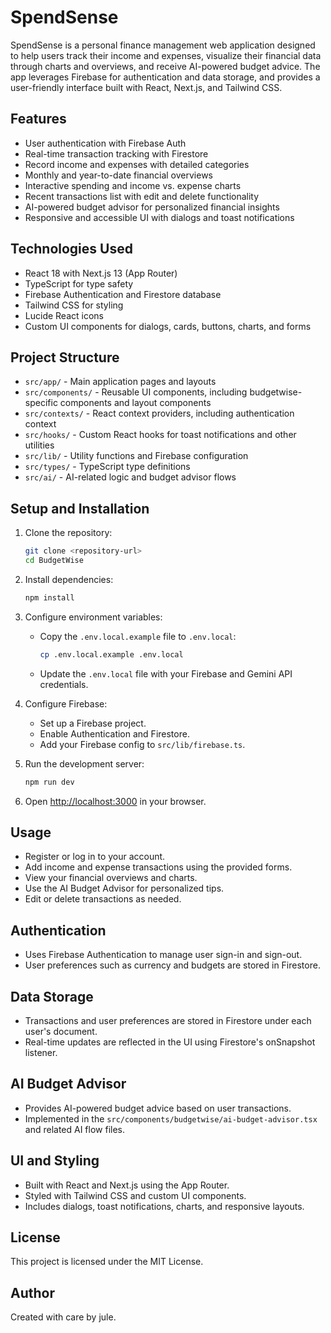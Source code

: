 # SpendSense

SpendSense is a personal finance management web application designed to help users track their income and expenses, visualize their financial data through charts and overviews, and receive AI-powered budget advice. The app leverages Firebase for authentication and data storage, and provides a user-friendly interface built with React, Next.js, and Tailwind CSS.

## Features

- User authentication with Firebase Auth
- Real-time transaction tracking with Firestore
- Record income and expenses with detailed categories
- Monthly and year-to-date financial overviews
- Interactive spending and income vs. expense charts
- Recent transactions list with edit and delete functionality
- AI-powered budget advisor for personalized financial insights
- Responsive and accessible UI with dialogs and toast notifications

## Technologies Used

- React 18 with Next.js 13 (App Router)
- TypeScript for type safety
- Firebase Authentication and Firestore database
- Tailwind CSS for styling
- Lucide React icons
- Custom UI components for dialogs, cards, buttons, charts, and forms

## Project Structure

- `src/app/` - Main application pages and layouts
- `src/components/` - Reusable UI components, including budgetwise-specific components and layout components
- `src/contexts/` - React context providers, including authentication context
- `src/hooks/` - Custom React hooks for toast notifications and other utilities
- `src/lib/` - Utility functions and Firebase configuration
- `src/types/` - TypeScript type definitions
- `src/ai/` - AI-related logic and budget advisor flows

## Setup and Installation

1. Clone the repository:
   ```bash
   git clone <repository-url>
   cd BudgetWise
   ```

2. Install dependencies:
   ```bash
   npm install
   ```

3. Configure environment variables:
   - Copy the `.env.local.example` file to `.env.local`:
     ```bash
     cp .env.local.example .env.local
     ```
   - Update the `.env.local` file with your Firebase and Gemini API credentials.

4. Configure Firebase:
   - Set up a Firebase project.
   - Enable Authentication and Firestore.
   - Add your Firebase config to `src/lib/firebase.ts`.

5. Run the development server:
   ```bash
   npm run dev
   ```

6. Open [http://localhost:3000](http://localhost:3000) in your browser.

## Usage

- Register or log in to your account.
- Add income and expense transactions using the provided forms.
- View your financial overviews and charts.
- Use the AI Budget Advisor for personalized tips.
- Edit or delete transactions as needed.

## Authentication

- Uses Firebase Authentication to manage user sign-in and sign-out.
- User preferences such as currency and budgets are stored in Firestore.

## Data Storage

- Transactions and user preferences are stored in Firestore under each user's document.
- Real-time updates are reflected in the UI using Firestore's onSnapshot listener.

## AI Budget Advisor

- Provides AI-powered budget advice based on user transactions.
- Implemented in the `src/components/budgetwise/ai-budget-advisor.tsx` and related AI flow files.

## UI and Styling

- Built with React and Next.js using the App Router.
- Styled with Tailwind CSS and custom UI components.
- Includes dialogs, toast notifications, charts, and responsive layouts.

## License

This project is licensed under the MIT License.

## Author

Created with care by jule.
